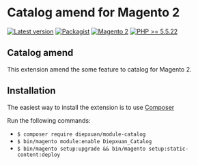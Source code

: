 Catalog amend for Magento 2
==================
[![Latest version](https://img.shields.io/badge/latest-1.1.0-green.svg)](https://github.com/diepxuan/module-catalog)
[![Packagist](https://img.shields.io/badge/packagist-1.1.0-green.svg)](https://packagist.org/packages/diepxuan/module-catalog)
[![Magento 2](https://img.shields.io/badge/Magento-%3E=2.1-blue.svg)](https://github.com/magento/magento2/tree/2.1)
[![PHP >= 5.5.22](https://img.shields.io/badge/PHP-%3E=5.6.5-blue.svg)](https://packagist.org/packages/diepxuan/module-catalog)

Catalog amend
--------------

This extension amend the some feature to catalog for Magento 2.


Installation
------------

The easiest way to install the extension is to use [Composer](https://getcomposer.org/)

Run the following commands:

- ```$ composer require diepxuan/module-catalog```
- ```$ bin/magento module:enable Diepxuan_Catalog```
- ```$ bin/magento setup:upgrade && bin/magento setup:static-content:deploy```
